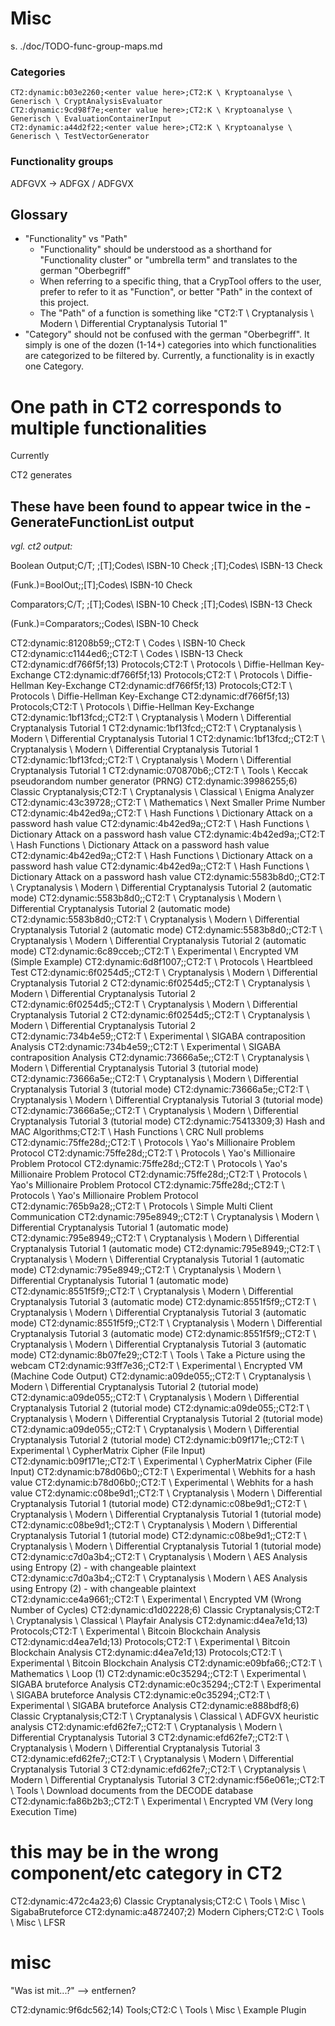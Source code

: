 # Misc

s. ./doc/TODO-func-group-maps.md

### Categories

```
CT2:dynamic:b03e2260;<enter value here>;CT2:K \ Kryptoanalyse \ Generisch \ CryptAnalysisEvaluator
CT2:dynamic:9cd98f7e;<enter value here>;CT2:K \ Kryptoanalyse \ Generisch \ EvaluationContainerInput
CT2:dynamic:a44d2f22;<enter value here>;CT2:K \ Kryptoanalyse \ Generisch \ TestVectorGenerator
```

### Functionality groups

ADFGVX -> ADFGX / ADFGVX

## Glossary

- "Functionality" vs "Path"
    - "Functionality" should be understood as a shorthand for "Functionality cluster" or "umbrella term" and translates to the german "Oberbegriff"
    - When referring to a specific thing, that a CrypTool offers to the user, prefer to refer to it as "Function", or better "Path" in the context of this project.
    - The "Path" of a function is something like "CT2:T \ Cryptanalysis \ Modern \ Differential Cryptanalysis Tutorial 1"
- "Category" should not be confused with the german "Oberbegriff". It simply is one of the dozen (1-14+) categories into which functionalities are categorized to be filtered by. Currently, a functionality is in exactly one Category.

# One path in CT2 corresponds to multiple functionalities

Currently

CT2 generates 

## These have been found to appear twice in the -GenerateFunctionList output

_vgl. ct2 output:_

Boolean Output;C/T;
;[T];Codes\ ISBN-10 Check
;[T];Codes\ ISBN-13 Check

(Funk.)=BoolOut;;[T];Codes\ ISBN-10 Check

Comparators;C/T;
;[T];Codes\ ISBN-10 Check
;[T];Codes\ ISBN-13 Check

(Funk.)=Comparators;;Codes\ ISBN-10 Check


CT2:dynamic:81208b59;<enter category here>;CT2:T \ Codes \ ISBN-10 Check
CT2:dynamic:c1144ed6;<enter category here>;CT2:T \ Codes \ ISBN-13 Check
CT2:dynamic:df766f5f;13) Protocols;CT2:T \ Protocols \ Diffie-Hellman Key-Exchange
CT2:dynamic:df766f5f;13) Protocols;CT2:T \ Protocols \ Diffie-Hellman Key-Exchange
CT2:dynamic:df766f5f;13) Protocols;CT2:T \ Protocols \ Diffie-Hellman Key-Exchange
CT2:dynamic:df766f5f;13) Protocols;CT2:T \ Protocols \ Diffie-Hellman Key-Exchange
CT2:dynamic:1bf13fcd;<enter category here>;CT2:T \ Cryptanalysis \ Modern \ Differential Cryptanalysis Tutorial 1
CT2:dynamic:1bf13fcd;<enter category here>;CT2:T \ Cryptanalysis \ Modern \ Differential Cryptanalysis Tutorial 1
CT2:dynamic:1bf13fcd;<enter category here>;CT2:T \ Cryptanalysis \ Modern \ Differential Cryptanalysis Tutorial 1
CT2:dynamic:1bf13fcd;<enter category here>;CT2:T \ Cryptanalysis \ Modern \ Differential Cryptanalysis Tutorial 1
CT2:dynamic:070870b6;<enter category here>;CT2:T \ Tools \ Keccak pseudorandom number generator (PRNG)
CT2:dynamic:39986255;6) Classic Cryptanalysis;CT2:T \ Cryptanalysis \ Classical \ Enigma Analyzer
CT2:dynamic:43c39728;<enter category here>;CT2:T \ Mathematics \ Next Smaller Prime Number
CT2:dynamic:4b42ed9a;<enter category here>;CT2:T \ Hash Functions \ Dictionary Attack on a password hash value
CT2:dynamic:4b42ed9a;<enter category here>;CT2:T \ Hash Functions \ Dictionary Attack on a password hash value
CT2:dynamic:4b42ed9a;<enter category here>;CT2:T \ Hash Functions \ Dictionary Attack on a password hash value
CT2:dynamic:4b42ed9a;<enter category here>;CT2:T \ Hash Functions \ Dictionary Attack on a password hash value
CT2:dynamic:4b42ed9a;<enter category here>;CT2:T \ Hash Functions \ Dictionary Attack on a password hash value
CT2:dynamic:5583b8d0;<enter category here>;CT2:T \ Cryptanalysis \ Modern \ Differential Cryptanalysis Tutorial 2 (automatic mode)
CT2:dynamic:5583b8d0;<enter category here>;CT2:T \ Cryptanalysis \ Modern \ Differential Cryptanalysis Tutorial 2 (automatic mode)
CT2:dynamic:5583b8d0;<enter category here>;CT2:T \ Cryptanalysis \ Modern \ Differential Cryptanalysis Tutorial 2 (automatic mode)
CT2:dynamic:5583b8d0;<enter category here>;CT2:T \ Cryptanalysis \ Modern \ Differential Cryptanalysis Tutorial 2 (automatic mode)
CT2:dynamic:6c89cceb;<enter category here>;CT2:T \ Experimental \ Encrypted VM (Simple Example)
CT2:dynamic:6d8f1007;<enter category here>;CT2:T \ Protocols \ Heartbleed Test
CT2:dynamic:6f0254d5;<enter category here>;CT2:T \ Cryptanalysis \ Modern \ Differential Cryptanalysis Tutorial 2
CT2:dynamic:6f0254d5;<enter category here>;CT2:T \ Cryptanalysis \ Modern \ Differential Cryptanalysis Tutorial 2
CT2:dynamic:6f0254d5;<enter category here>;CT2:T \ Cryptanalysis \ Modern \ Differential Cryptanalysis Tutorial 2
CT2:dynamic:6f0254d5;<enter category here>;CT2:T \ Cryptanalysis \ Modern \ Differential Cryptanalysis Tutorial 2
CT2:dynamic:734b4e59;<enter category here>;CT2:T \ Experimental \ SIGABA contraposition Analysis
CT2:dynamic:734b4e59;<enter category here>;CT2:T \ Experimental \ SIGABA contraposition Analysis
CT2:dynamic:73666a5e;<enter category here>;CT2:T \ Cryptanalysis \ Modern \ Differential Cryptanalysis Tutorial 3 (tutorial mode)
CT2:dynamic:73666a5e;<enter category here>;CT2:T \ Cryptanalysis \ Modern \ Differential Cryptanalysis Tutorial 3 (tutorial mode)
CT2:dynamic:73666a5e;<enter category here>;CT2:T \ Cryptanalysis \ Modern \ Differential Cryptanalysis Tutorial 3 (tutorial mode)
CT2:dynamic:73666a5e;<enter category here>;CT2:T \ Cryptanalysis \ Modern \ Differential Cryptanalysis Tutorial 3 (tutorial mode)
CT2:dynamic:75413309;3) Hash and MAC Algorithms;CT2:T \ Hash Functions \ CRC Null problems
CT2:dynamic:75ffe28d;<enter category here>;CT2:T \ Protocols \ Yao's Millionaire Problem Protocol
CT2:dynamic:75ffe28d;<enter category here>;CT2:T \ Protocols \ Yao's Millionaire Problem Protocol
CT2:dynamic:75ffe28d;<enter category here>;CT2:T \ Protocols \ Yao's Millionaire Problem Protocol
CT2:dynamic:75ffe28d;<enter category here>;CT2:T \ Protocols \ Yao's Millionaire Problem Protocol
CT2:dynamic:75ffe28d;<enter category here>;CT2:T \ Protocols \ Yao's Millionaire Problem Protocol
CT2:dynamic:765b9a28;<enter category here>;CT2:T \ Protocols \ Simple Multi Client Communication
CT2:dynamic:795e8949;<enter category here>;CT2:T \ Cryptanalysis \ Modern \ Differential Cryptanalysis Tutorial 1 (automatic mode)
CT2:dynamic:795e8949;<enter category here>;CT2:T \ Cryptanalysis \ Modern \ Differential Cryptanalysis Tutorial 1 (automatic mode)
CT2:dynamic:795e8949;<enter category here>;CT2:T \ Cryptanalysis \ Modern \ Differential Cryptanalysis Tutorial 1 (automatic mode)
CT2:dynamic:795e8949;<enter category here>;CT2:T \ Cryptanalysis \ Modern \ Differential Cryptanalysis Tutorial 1 (automatic mode)
CT2:dynamic:8551f5f9;<enter category here>;CT2:T \ Cryptanalysis \ Modern \ Differential Cryptanalysis Tutorial 3 (automatic mode)
CT2:dynamic:8551f5f9;<enter category here>;CT2:T \ Cryptanalysis \ Modern \ Differential Cryptanalysis Tutorial 3 (automatic mode)
CT2:dynamic:8551f5f9;<enter category here>;CT2:T \ Cryptanalysis \ Modern \ Differential Cryptanalysis Tutorial 3 (automatic mode)
CT2:dynamic:8551f5f9;<enter category here>;CT2:T \ Cryptanalysis \ Modern \ Differential Cryptanalysis Tutorial 3 (automatic mode)
CT2:dynamic:8b07fe29;<enter category here>;CT2:T \ Tools \ Take a Picture using the webcam
CT2:dynamic:93ff7e36;<enter category here>;CT2:T \ Experimental \ Encrypted VM (Machine Code Output)
CT2:dynamic:a09de055;<enter category here>;CT2:T \ Cryptanalysis \ Modern \ Differential Cryptanalysis Tutorial 2 (tutorial mode)
CT2:dynamic:a09de055;<enter category here>;CT2:T \ Cryptanalysis \ Modern \ Differential Cryptanalysis Tutorial 2 (tutorial mode)
CT2:dynamic:a09de055;<enter category here>;CT2:T \ Cryptanalysis \ Modern \ Differential Cryptanalysis Tutorial 2 (tutorial mode)
CT2:dynamic:a09de055;<enter category here>;CT2:T \ Cryptanalysis \ Modern \ Differential Cryptanalysis Tutorial 2 (tutorial mode)
CT2:dynamic:b09f171e;<enter category here>;CT2:T \ Experimental \ CypherMatrix Cipher (File Input)
CT2:dynamic:b09f171e;<enter category here>;CT2:T \ Experimental \ CypherMatrix Cipher (File Input)
CT2:dynamic:b78d06b0;<enter category here>;CT2:T \ Experimental \ Webhits for a hash value
CT2:dynamic:b78d06b0;<enter category here>;CT2:T \ Experimental \ Webhits for a hash value
CT2:dynamic:c08be9d1;<enter category here>;CT2:T \ Cryptanalysis \ Modern \ Differential Cryptanalysis Tutorial 1 (tutorial mode)
CT2:dynamic:c08be9d1;<enter category here>;CT2:T \ Cryptanalysis \ Modern \ Differential Cryptanalysis Tutorial 1 (tutorial mode)
CT2:dynamic:c08be9d1;<enter category here>;CT2:T \ Cryptanalysis \ Modern \ Differential Cryptanalysis Tutorial 1 (tutorial mode)
CT2:dynamic:c08be9d1;<enter category here>;CT2:T \ Cryptanalysis \ Modern \ Differential Cryptanalysis Tutorial 1 (tutorial mode)
CT2:dynamic:c7d0a3b4;<enter category here>;CT2:T \ Cryptanalysis \ Modern \ AES Analysis using Entropy (2) - with changeable plaintext
CT2:dynamic:c7d0a3b4;<enter category here>;CT2:T \ Cryptanalysis \ Modern \ AES Analysis using Entropy (2) - with changeable plaintext
CT2:dynamic:ce4a9661;<enter category here>;CT2:T \ Experimental \ Encrypted VM (Wrong Number of Cycles)
CT2:dynamic:d1d02228;6) Classic Cryptanalysis;CT2:T \ Cryptanalysis \ Classical \ Playfair Analysis
CT2:dynamic:d4ea7e1d;13) Protocols;CT2:T \ Experimental \ Bitcoin Blockchain Analysis
CT2:dynamic:d4ea7e1d;13) Protocols;CT2:T \ Experimental \ Bitcoin Blockchain Analysis
CT2:dynamic:d4ea7e1d;13) Protocols;CT2:T \ Experimental \ Bitcoin Blockchain Analysis
CT2:dynamic:e09bfa66;<enter category here>;CT2:T \ Mathematics \ Loop (1)
CT2:dynamic:e0c35294;<enter category here>;CT2:T \ Experimental \ SIGABA bruteforce Analysis
CT2:dynamic:e0c35294;<enter category here>;CT2:T \ Experimental \ SIGABA bruteforce Analysis
CT2:dynamic:e0c35294;<enter category here>;CT2:T \ Experimental \ SIGABA bruteforce Analysis
CT2:dynamic:e888bdf8;6) Classic Cryptanalysis;CT2:T \ Cryptanalysis \ Classical \ ADFGVX heuristic analysis
CT2:dynamic:efd62fe7;<enter category here>;CT2:T \ Cryptanalysis \ Modern \ Differential Cryptanalysis Tutorial 3
CT2:dynamic:efd62fe7;<enter category here>;CT2:T \ Cryptanalysis \ Modern \ Differential Cryptanalysis Tutorial 3
CT2:dynamic:efd62fe7;<enter category here>;CT2:T \ Cryptanalysis \ Modern \ Differential Cryptanalysis Tutorial 3
CT2:dynamic:efd62fe7;<enter category here>;CT2:T \ Cryptanalysis \ Modern \ Differential Cryptanalysis Tutorial 3
CT2:dynamic:f56e061e;<enter category here>;CT2:T \ Tools \ Download documents from the DECODE database
CT2:dynamic:fa86b2b3;<enter category here>;CT2:T \ Experimental \ Encrypted VM (Very long Execution Time)


# this may be in the wrong component/etc category in CT2

CT2:dynamic:472c4a23;6) Classic Cryptanalysis;CT2:C \ Tools \ Misc \ SigabaBruteforce
CT2:dynamic:a4872407;2) Modern Ciphers;CT2:C \ Tools \ Misc \ LFSR

# misc

"Was ist mit...?" --> entfernen?

CT2:dynamic:9f6dc562;14) Tools;CT2:C \ Tools \ Misc \ Example Plugin
